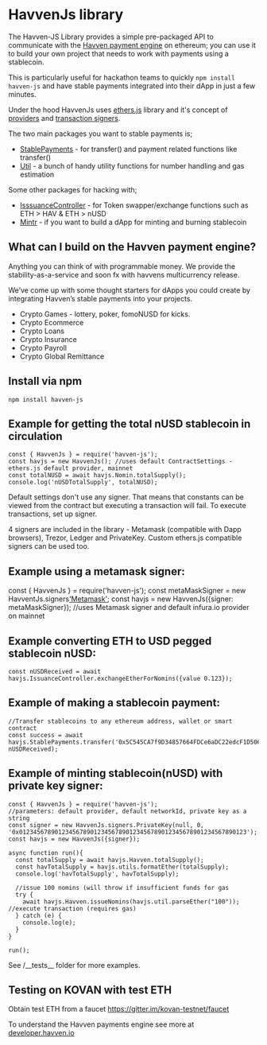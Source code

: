 HavvenJs library
========

The Havven-JS Library provides a simple pre-packaged API to communicate with the [Havven payment engine](https://www.havven.io) on ethereum; you can use it to build your own project that needs to work with payments using a stablecoin.

This is particularly useful for hackathon teams to quickly `npm install havven-js` and have stable payments integrated into their dApp in just a few minutes.

Under the hood HavvenJs uses [ethers.js](https://github.com/ethers-io/ethers.js/) library and it's concept of [providers](https://docs.ethers.io/ethers.js/html/api-providers.html) and [transaction signers](https://docs.ethers.io/ethers.js/html/api-contract.html#custom-signer).

The two main packages you want to stable payments is;
- [StablePayments](https://havvenjs.havven.io/stablepayments) - for transfer() and payment related functions like transfer()
- [Util](https://havvenjs.havven.io/util) - a bunch of handy utility functions for number handling and gas estimation

Some other packages for hacking with;
- [IsssuanceController](https://havvenjs.havven.io/issuancecontroller) - for Token swapper/exchange functions such as ETH > HAV & ETH > nUSD
- [Mintr](https://havvenjs.havven.io/mintr)  - if you want to build a dApp for minting and burning stablecoin

What can I build on the Havven payment engine? 
----
Anything you can think of with programmable money. We provide the stability-as-a-service and soon fx with havvens multicurrency release.

We’ve come up with some thought starters for dApps you could create by integrating Havven’s stable payments into your projects.
- Crypto Games - lottery, poker, fomoNUSD for kicks. 
- Crypto Ecommerce
- Crypto Loans
- Crypto Insurance
- Crypto Payroll
- Crypto Global Remittance


Install via npm
----
`npm install havven-js`

Example for getting the total nUSD stablecoin in circulation
------
````
const { HavvenJs } = require('havven-js');
const havjs = new HavvenJs(); //uses default ContractSettings - ethers.js default provider, mainnet
const totalNUSD = await havjs.Nomin.totalSupply(); 
console.log('nUSDTotalSupply', totalNUSD);
````

Default settings don't use any signer. That means that constants can be viewed from the contract but executing a transaction will fail.
To execute transactions, set up signer.

4 signers are included in the library - Metamask (compatible with Dapp browsers), Trezor, Ledger and PrivateKey.
Custom ethers.js compatible signers can be used too.


Example using a metamask signer:
------

const { HavvenJs } = require('havven-js');
const metaMaskSigner = new HavventJs.signers['Metamask']();
const havjs = new HavvenJs({signer: metaMaskSigner}); //uses Metamask signer and default infura.io provider on mainnet

Example converting ETH to USD pegged stablecoin nUSD:
------
````
const nUSDReceived = await havjs.IssuanceController.exchangeEtherForNomins({value 0.123}); 
````

Example of making a stablecoin payment:
------
````
//Transfer stablecoins to any ethereum address, wallet or smart contract
const success = await havjs.StablePayments.transfer('0x5C545CA7f9D34857664FDCe6aDC22edcF1D5061f', nUSDReceived); 
````

Example of minting stablecoin(nUSD) with private key signer:
------
````
const { HavvenJs } = require('havven-js');
//parameters: default provider, default networkId, private key as a string
const signer = new HavvenJs.signers.PrivateKey(null, 0, '0x0123456789012345678901234567890123456789012345678901234567890123');
const havjs = new HavvenJs({signer});

async function run(){
  const totalSupply = await havjs.Havven.totalSupply();
  const havTotalSupply = havjs.utils.formatEther(totalSupply);
  console.log('havTotalSupply', havTotalSupply);
  
  //issue 100 nomins (will throw if insufficient funds for gas
  try {
    await havjs.Havven.issueNomins(havjs.util.parseEther("100")); //execute transaction (requires gas)
  } catch (e) {
    console.log(e);
  }
}

run();
````


See /\_\_tests__  folder for more examples.

Testing on KOVAN with test ETH
------
Obtain test ETH from a faucet https://gitter.im/kovan-testnet/faucet

To understand the Havven payments engine see more at [developer.havven.io](https://developer.havven.io)
